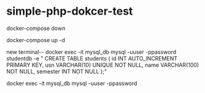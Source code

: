 # simple-php-dokcer-test


docker-compose down

docker-compose up -d

new terminal--
docker exec -it mysql_db mysql -uuser -ppassword studentdb -e "
CREATE TABLE students (
    id INT AUTO_INCREMENT PRIMARY KEY,
    usn VARCHAR(10) UNIQUE NOT NULL,
    name VARCHAR(100) NOT NULL,
    semester INT NOT NULL
);"



docker exec -it mysql_db mysql -uuser -ppassword

